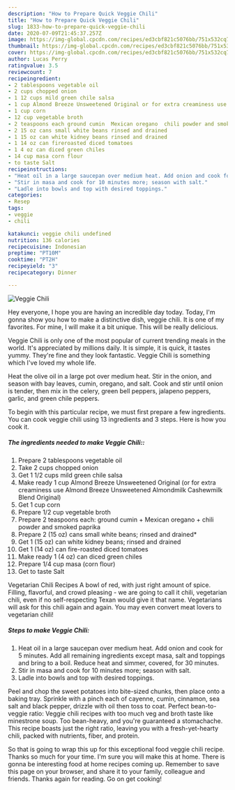 ```yaml
---
description: "How to Prepare Quick Veggie Chili"
title: "How to Prepare Quick Veggie Chili"
slug: 1833-how-to-prepare-quick-veggie-chili
date: 2020-07-09T21:45:37.257Z
image: https://img-global.cpcdn.com/recipes/ed3cbf821c5076bb/751x532cq70/veggie-chili-recipe-main-photo.jpg
thumbnail: https://img-global.cpcdn.com/recipes/ed3cbf821c5076bb/751x532cq70/veggie-chili-recipe-main-photo.jpg
cover: https://img-global.cpcdn.com/recipes/ed3cbf821c5076bb/751x532cq70/veggie-chili-recipe-main-photo.jpg
author: Lucas Perry
ratingvalue: 3.5
reviewcount: 7
recipeingredient:
- 2 tablespoons vegetable oil
- 2 cups chopped onion
- 1 12 cups mild green chile salsa
- 1 cup Almond Breeze Unsweetened Original or for extra creaminess use Almond Breeze Unsweetened Almondmilk Cashewmilk Blend Original
- 1 cup corn
- 12 cup vegetable broth
- 2 teaspoons each ground cumin  Mexican oregano  chili powder and smoked paprika
- 2 15 oz cans small white beans rinsed and drained
- 1 15 oz can white kidney beans rinsed and drained
- 1 14 oz can fireroasted diced tomatoes
- 1 4 oz can diced green chiles
- 14 cup masa corn flour
- to taste Salt
recipeinstructions:
- "Heat oil in a large saucepan over medium heat. Add onion and cook for 5 minutes. Add all remaining ingredients except masa, salt and toppings and bring to a boil. Reduce heat and simmer, covered, for 30 minutes."
- "Stir in masa and cook for 10 minutes more; season with salt."
- "Ladle into bowls and top with desired toppings."
categories:
- Resep
tags:
- veggie
- chili

katakunci: veggie chili undefined
nutrition: 136 calories
recipecuisine: Indonesian
preptime: "PT10M"
cooktime: "PT2H"
recipeyield: "3"
recipecategory: Dinner

---
```



![Veggie Chili](https://img-global.cpcdn.com/recipes/ed3cbf821c5076bb/751x532cq70/veggie-chili-recipe-main-photo.jpg)

Hey everyone, I hope you are having an incredible day today. Today, I'm gonna show you how to make a distinctive dish, veggie chili. It is one of my favorites. For mine, I will make it a bit unique. This will be really delicious.

Veggie Chili is only one of the most popular of current trending meals in the world. It's appreciated by millions daily. It is simple, it is quick, it tastes yummy. They're fine and they look fantastic. Veggie Chili is something which I've loved my whole life.

Heat the olive oil in a large pot over medium heat. Stir in the onion, and season with bay leaves, cumin, oregano, and salt. Cook and stir until onion is tender, then mix in the celery, green bell peppers, jalapeno peppers, garlic, and green chile peppers.


To begin with this particular recipe, we must first prepare a few ingredients. You can cook veggie chili using 13 ingredients and 3 steps. Here is how you cook it.

##### The ingredients needed to make Veggie Chili::

1. Prepare 2 tablespoons vegetable oil
1. Take 2 cups chopped onion
1. Get 1 1/2 cups mild green chile salsa
1. Make ready 1 cup Almond Breeze Unsweetened Original (or for extra creaminess use Almond Breeze Unsweetened Almondmilk Cashewmilk Blend Original)
1. Get 1 cup corn
1. Prepare 1/2 cup vegetable broth
1. Prepare 2 teaspoons each: ground cumin + Mexican oregano + chili powder and smoked paprika
1. Prepare 2 (15 oz) cans small white beans; rinsed and drained*
1. Get 1 (15 oz) can white kidney beans; rinsed and drained
1. Get 1 (14 oz) can fire-roasted diced tomatoes
1. Make ready 1 (4 oz) can diced green chiles
1. Prepare 1/4 cup masa (corn flour)
1. Get to taste Salt


Vegetarian Chili Recipes A bowl of red, with just right amount of spice. Filling, flavorful, and crowd pleasing - we are going to call it chili, vegetarian chili, even if no self-respecting Texan would give it that name. Vegetarians will ask for this chili again and again. You may even convert meat lovers to vegetarian chili! 

##### Steps to make Veggie Chili:

1. Heat oil in a large saucepan over medium heat. Add onion and cook for 5 minutes. Add all remaining ingredients except masa, salt and toppings and bring to a boil. Reduce heat and simmer, covered, for 30 minutes.
1. Stir in masa and cook for 10 minutes more; season with salt.
1. Ladle into bowls and top with desired toppings.


Peel and chop the sweet potatoes into bite-sized chunks, then place onto a baking tray. Sprinkle with a pinch each of cayenne, cumin, cinnamon, sea salt and black pepper, drizzle with oil then toss to coat. Perfect bean-to-veggie ratio: Veggie chili recipes with too much veg and broth taste like minestrone soup. Too bean-heavy, and you&#39;re guaranteed a stomachache. This recipe boasts just the right ratio, leaving you with a fresh-yet-hearty chili, packed with nutrients, fiber, and protein. 

So that is going to wrap this up for this exceptional food veggie chili recipe. Thanks so much for your time. I'm sure you will make this at home. There is gonna be interesting food at home recipes coming up. Remember to save this page on your browser, and share it to your family, colleague and friends. Thanks again for reading. Go on get cooking!
